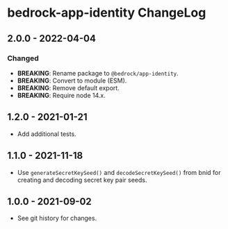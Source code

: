 # bedrock-app-identity ChangeLog

## 2.0.0 - 2022-04-04

### Changed
- **BREAKING**: Rename package to `@bedrock/app-identity`.
- **BREAKING**: Convert to module (ESM).
- **BREAKING**: Remove default export.
- **BREAKING**: Require node 14.x.

## 1.2.0 - 2021-01-21

- Add additional tests.

## 1.1.0 - 2021-11-18

- Use `generateSecretKeySeed()` and `decodeSecretKeySeed()` from bnid for
  creating and decoding secret key pair seeds.

## 1.0.0 - 2021-09-02

- See git history for changes.
